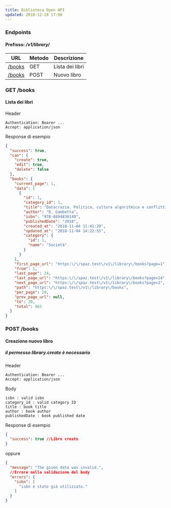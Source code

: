```yaml
---
title: Biblioteca Open API
updated: 2018-12-28 17:00
---
```


### Endpoints
#### Prefisso: _/v1/library/_

URL | Metodo | Descrizione
--- | --- | ---
[/books](#books_get) | GET | Lista dei libri
[/books](#books_post) | POST | Nuovo libro

<div id="books_get"></div>

### GET /books
#### Lista dei libri
Header
```
Authentication: Bearer ...
Accept: application/json
```
Response di esempio
```json
{
  "success": true,
  "can": {
    "create": true,
    "edit": true,
    "delete": false
  },
  "books": {
    "current_page": 1,
    "data": [
      {
        "id": 1,
        "category_id": 1,
        "title": "Datacrazia. Politica, cultura algoritmica e conflitti al tempo dei big data",
        "author": "D. Gambetta",
        "isbn": "978-8894830149",
        "publishedDate": "2018",
        "created_at": "2018-11-04 11:41:20",
        "updated_at": "2018-11-04 14:22:55",
        "category": {
          "id": 1,
          "name": "Società"
        }
      }
    ],
    "first_page_url": "https:\/\/spaz.test\/v1\/library\/books?page=1",
    "from": 1,
    "last_page": 24,
    "last_page_url": "https:\/\/spaz.test\/v1\/library\/books?page=24",
    "next_page_url": "https:\/\/spaz.test\/v1\/library\/books?page=2",
    "path": "https:\/\/spaz.test\/v1\/library\/books",
    "per_page": 20,
    "prev_page_url": null,
    "to": 20,
    "total": 463
  }
}
```

<div class="divider"></div>

<div id="books_post"></div>

### POST /books
#### Creazione nuovo libro
##### _il permesso library.create è necessario_
Header
```
Authentication: Bearer ...
Accept: application/json
```

Body
```
isbn : valid isbn
category_id : valid category ID
title : book title
author : book author
publishedDate : book published date
```

Response di esempio
```json
{
  "success": true //Libro creato
}
```
oppure
```json
{
  "message": "The given data was invalid.", 
  //Errore nella validazione del body
  "errors": {
    "isbn": [
      "isbn è stato già utilizzato."
    ]
  }
}
```
